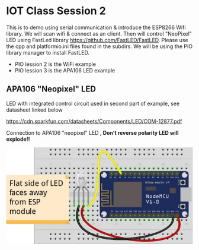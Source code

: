 # IOT Class Session 2

This is to demo using serial communication & introduce the ESP8266 Wifi library.  We will scan wifi & connect as an client. Then will control "NeoPixel" LED using FastLed library https://github.com/FastLED/FastLED.  Please use the cpp and platformio.ini files found in the subdirs.  We will be using the PIO library manager to install FastLED.

- PIO lession 2 is the WiFi example
- PIO lession 3 is the APA106 LED example

## APA106 "Neopixel" LED

LED with integrated control circuit used in second part of example, see datasheet linked below

https://cdn.sparkfun.com/datasheets/Components/LED/COM-12877.pdf

Connection to APA106 "neopixel" LED
**, Don’t reverse polarity LED will explode!!**

![test](https://github.com/neilpf2014/FUBAR_ESP8266_IOT_Example_2/blob/master/ESP_LED_bb.jpg "LED hookup")
